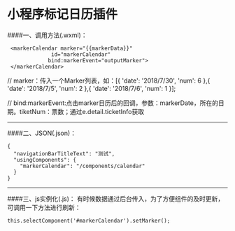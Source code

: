 # 小程序标记日历插件

####一、调用方法(.wxml)：

     <markerCalendar marker="{{markerData}}"
                  id="markerCalendar"
                 bind:markerEvent="outputMarker">
     </markerCalendar>


// marker：传入一个Marker列表，如：[{ 'date': '2018/7/30', 'num': 6 },{ 'date': '2018/7/5', 'num': 2 },{ 'date': '2018/7/6', 'num': 1 }];

// bind:markerEvent:点击marker日历后的回调，参数：markerDate，所在的日期。tiketNum：票数；通过e.detail.ticketInfo获取

----------

####二、JSON(.json)：

    {
      "navigationBarTitleText": "测试",
      "usingComponents": {
        "markerCalendar": "/components/calendar"
      }
    }


----------

####三、js实例化(.js)：
有时候数据通过后台传入，为了方便组件的及时更新，可调用一下方法进行刷新：

    this.selectComponent('#markerCalendar').setMarker();


